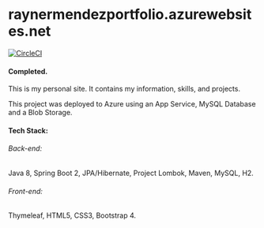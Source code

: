 # raynermendezportfolio.azurewebsites.net

[![CircleCI](https://circleci.com/gh/RaynerMDZ/Portfolio.svg?style=svg&circle-token=5bf425629230c896eadd85be32901cd2fe487304)](https://circleci.com/gh/RaynerMDZ/Portfolio)

#### Completed.

This is my personal site. It contains my information, skills, and projects.

This project was deployed to Azure using an App Service, MySQL Database and a Blob Storage.

#### Tech Stack:
###### Back-end:
Java 8, Spring Boot 2, JPA/Hibernate, Project Lombok, Maven, MySQL, H2.
###### Front-end:
Thymeleaf, HTML5, CSS3, Bootstrap 4.



